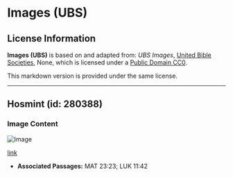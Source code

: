# Images (UBS)

## License Information

**Images (UBS)** is based on and adapted from: _UBS Images_, [United Bible Societies](https://unitedbiblesocieties.org/), None, which is licensed under a [Public Domain CC0](https://creativecommons.org/public-domain/cc0/).

This markdown version is provided under the same license.



--------------------------------

## Hosmint (id: 280388)

### Image Content

![Image](https://cdn.aquifer.bible/aquifer-content/resources/Media/WEB-0306_horsemint.jpg)

[link](https://cdn.aquifer.bible/aquifer-content/resources/Media/WEB-0306_horsemint.jpg)

* **Associated Passages:** MAT 23:23; LUK 11:42

